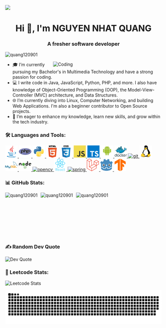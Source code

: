 ![](https://user-images.githubusercontent.com/74038190/213910845-af37a709-8995-40d6-be59-724526e3c3d7.gif)


<h1 align="center">Hi 👋, I'm NGUYEN NHAT QUANG</h1>
<h3 align="center">A fresher software developer</h3>


<p align="left"> <img src="https://komarev.com/ghpvc/?username=quang120901&label=Profile%20views&color=0e75b6&style=flat" alt="quang120901" /> </p>


<img align="right" alt="Coding" width="350" src="https://user-images.githubusercontent.com/74038190/212748830-4c709398-a386-4761-84d7-9e10b98fbe6e.gif">


- 🎓 I’m currently pursuing my Bachelor's in Multimedia Technology and have a strong passion for coding.
- 💻 I write code in Java, JavaScript, Python, PHP, and more. I also have knowledge of Object-Oriented Programming (OOP), the Model-View-Controller (MVC) architecture, and Data Structures.
- 🌐 I’m currently diving into Linux, Computer Networking, and building Web Applications. I'm also a beginner contributor to Open Source projects.
- 🚀 I’m eager to enhance my knowledge, learn new skills, and grow within the tech industry.


<h3 align="left">🛠️ Languages and Tools:</h3>
<p align="left">
  <a href="https://www.java.com" target="_blank" rel="noreferrer"> 
    <img src="https://raw.githubusercontent.com/devicons/devicon/master/icons/java/java-original.svg" alt="java" width="40" height="40"/> 
  </a>
  <a href="https://www.php.net" target="_blank" rel="noreferrer"> 
    <img src="https://raw.githubusercontent.com/devicons/devicon/master/icons/php/php-original.svg" alt="php" width="40" height="40"/> 
  </a> 
  <a href="https://www.python.org" target="_blank" rel="noreferrer"> 
    <img src="https://raw.githubusercontent.com/devicons/devicon/master/icons/python/python-original.svg" alt="python" width="40" height="40"/> 
  </a>
  <a href="https://www.w3.org/html/" target="_blank" rel="noreferrer"> 
    <img src="https://raw.githubusercontent.com/devicons/devicon/master/icons/html5/html5-original-wordmark.svg" alt="html5" width="40" height="40"/> 
  </a>
  <a href="https://www.w3schools.com/css/" target="_blank" rel="noreferrer"> 
    <img src="https://raw.githubusercontent.com/devicons/devicon/master/icons/css3/css3-original-wordmark.svg" alt="css3" width="40" height="40"/> 
  </a>
  <a href="https://developer.mozilla.org/en-US/docs/Web/JavaScript" target="_blank" rel="noreferrer"> 
    <img src="https://raw.githubusercontent.com/devicons/devicon/master/icons/javascript/javascript-original.svg" alt="javascript" width="40" height="40"/> 
  </a>
  <a href="https://www.typescriptlang.org/" target="_blank" rel="noreferrer"> 
    <img src="https://raw.githubusercontent.com/devicons/devicon/master/icons/typescript/typescript-original.svg" alt="typescript" width="40" height="40"/> 
  </a>
  <a href="https://developer.android.com" target="_blank" rel="noreferrer"> 
    <img src="https://raw.githubusercontent.com/devicons/devicon/master/icons/android/android-original-wordmark.svg" alt="android" width="40" height="40"/> 
  </a> 
  <a href="https://www.docker.com/" target="_blank" rel="noreferrer"> 
    <img src="https://raw.githubusercontent.com/devicons/devicon/master/icons/docker/docker-original-wordmark.svg" alt="docker" width="40" height="40"/> 
  </a> 
  <a href="https://git-scm.com/" target="_blank" rel="noreferrer"> 
    <img src="https://www.vectorlogo.zone/logos/git-scm/git-scm-icon.svg" alt="git" width="40" height="40"/> 
  </a> 
  <a href="https://www.linux.org/" target="_blank" rel="noreferrer"> 
    <img src="https://raw.githubusercontent.com/devicons/devicon/master/icons/linux/linux-original.svg" alt="linux" width="40" height="40"/> 
  </a> 
  <a href="https://www.mysql.com/" target="_blank" rel="noreferrer"> 
    <img src="https://raw.githubusercontent.com/devicons/devicon/master/icons/mysql/mysql-original-wordmark.svg" alt="mysql" width="40" height="40"/> 
  </a> 
  <a href="https://nodejs.org" target="_blank" rel="noreferrer"> 
    <img src="https://raw.githubusercontent.com/devicons/devicon/master/icons/nodejs/nodejs-original-wordmark.svg" alt="nodejs" width="40" height="40"/> 
  </a> 
  <a href="https://opencv.org/" target="_blank" rel="noreferrer"> 
    <img src="https://www.vectorlogo.zone/logos/opencv/opencv-icon.svg" alt="opencv" width="40" height="40"/> 
  </a> 
  <a href="https://reactjs.org/" target="_blank" rel="noreferrer"> 
    <img src="https://raw.githubusercontent.com/devicons/devicon/master/icons/react/react-original-wordmark.svg" alt="react" width="40" height="40"/> 
  </a> 
  <a href="https://spring.io/" target="_blank" rel="noreferrer"> 
    <img src="https://www.vectorlogo.zone/logos/springio/springio-icon.svg" alt="spring" width="40" height="40"/> 
  </a> 
  <a href="https://laravel.com/" target="_blank" rel="noreferrer">
    <img src="https://github.com/devicons/devicon/blob/master/icons/laravel/laravel-original.svg" alt="laravel" width="40" height="40"/>
  </a>
  <a href="https://godotengine.org/" target="_blank" rel="noreferrer">
    <img src="https://raw.githubusercontent.com/devicons/devicon/master/icons/godot/godot-original.svg" alt="godot" width="40" height="40"/>
  </a>
  <a href="https://www.tensorflow.org/" target="_blank" rel="noreferrer">
    <img src="https://github.com/devicons/devicon/blob/master/icons/tensorflow/tensorflow-original.svg" alt="tensorflow" width="40" height="40"/>
  </a>
</p>


<h3 align="left">📊 GitHub Stats:</h3>
<div style="display: flex; gap: 10px; flex-wrap: nowrap; align-items: flex-start;">
  <img src="https://github-readme-stats.vercel.app/api/top-langs?username=quang120901&theme=dark&show_icons=true&locale=en&layout=compact" alt="quang120901" style="height: 140px; width: auto; object-fit: contain;" />
  <img src="https://github-readme-stats.vercel.app/api?username=quang120901&theme=dark&show_icons=true&locale=en" alt="quang120901" style="height: 140px; width: auto; object-fit: contain;" />
  <img src="https://nirzak-streak-stats.vercel.app/?user=quang120901&theme=dark&hide_border=false" alt="quang120901" style="height: 140px; width: auto; object-fit: contain;" />
</div>


<h3 align="left">✍️ Random Dev Quote</h3>

![Dev Quote](https://quotes-github-readme.vercel.app/api?type=horizontal&theme=radical)


<h3 align="left">🧠 Leetcode Stats:</h3>

![Leetcode Stats](https://leetcard.jacoblin.cool/quang120901?theme=dark)


<picture>
  <source media="(prefers-color-scheme: dark)" srcset="https://raw.githubusercontent.com/quang120901/quang120901/output/github-snake-dark.svg" />
  <source media="(prefers-color-scheme: light)" srcset="https://raw.githubusercontent.com/quang120901/quang120901/output/github-snake.svg" />
  <img alt="github-snake" src="https://raw.githubusercontent.com/quang120901/quang120901/output/github-snake.svg" />
</picture>

